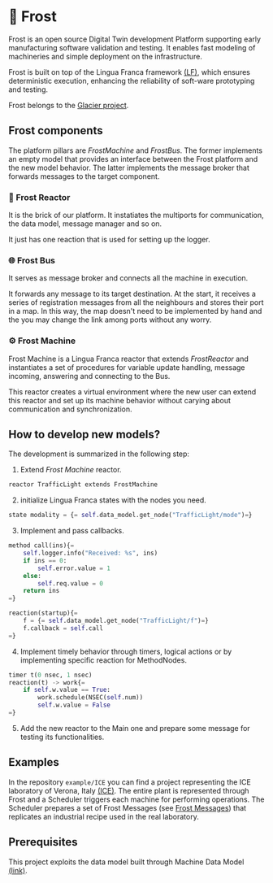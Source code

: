 # 💠 Frost
Frost is an open source Digital Twin development Platform supporting early manufacturing software validation and testing.
It enables fast modeling of machineries and simple deployment on the infrastructure.

Frost is built on top of the Lingua Franca framework [(LF)](https://www.lf-lang.org/), which ensures deterministic execution, enhancing the reliability of soft-ware prototyping and testing.

Frost belongs to the [Glacier project](https://esd-univr.github.io/glacier-website/). 


## Frost components
The platform pillars are *FrostMachine* and *FrostBus*. The former implements an empty model that provides an interface between the Frost platform and the new model behavior. 
The latter implements the message broker that forwards messages to the target component.

### 🧱 Frost Reactor 

It is the brick of our platform. It instatiates the multiports for communication, the data model, message manager and so on.

It just has one reaction that is used for setting up the logger.

### 🌐 Frost Bus 

It serves as message broker and connects all the machine in execution.

It forwards any message to its target destination. At the start, it receives a series of registration messages from all the neighbours and stores their port in a map.
In this way, the map doesn't need to be implemented by hand and the you may change the link among ports without any worry.

### ⚙️ Frost Machine 
Frost Machine is a Lingua Franca reactor that extends *FrostReactor* and instantiates a set of procedures for variable update handling, message incoming, answering and connecting to the Bus.

This reactor creates a virtual environment where the new user can extend this reactor and set up its machine behavior without carying about communication and synchronization.

## How to develop new models?

The development is summarized in the following step:

1) Extend *Frost Machine* reactor.
```python
reactor TrafficLight extends FrostMachine
```
2) initialize Lingua Franca states with the nodes you need.
```python
state modality = {= self.data_model.get_node("TrafficLight/mode")=}
```
3) Implement and pass callbacks.
```python
method call(ins){=
    self.logger.info("Received: %s", ins)
    if ins == 0:
        self.error.value = 1      
    else:
        self.req.value = 0
    return ins
=}

reaction(startup){=
    f = {= self.data_model.get_node("TrafficLight/f")=}
    f.callback = self.call
=}  
```
4) Implement timely behavior through timers, logical actions or by implementing specific reaction for MethodNodes.
```python
timer t(0 nsec, 1 nsec)
reaction(t) -> work{=
    if self.w.value == True:
        work.schedule(NSEC(self.num))
        self.w.value = False
=}
```
5) Add the new reactor to the Main one and prepare some message for testing its functionalities.

## Examples

In the repository `example/ICE` you can find a project representing the ICE laboratory of Verona, Italy [(ICE)](https://www.icelab.di.univr.it/).
The entire plant is represented through Frost and a Scheduler triggers each machine for performing operations. The Scheduler prepares a set of Frost Messages (see [Frost Messages](https://www.icelab.di.univr.it/)) that replicates an industrial recipe used in the real laboratory.

## Prerequisites
This project exploits the data model built through Machine Data Model [(link)](https://github.com/esd-univr/frost-machine-data-model.git).